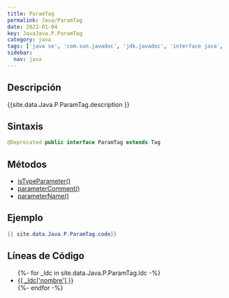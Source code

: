```yaml
---
title: ParamTag
permalink: Java/ParamTag
date: 2021-01-04
key: JavaJava.P.ParamTag
category: java
tags: ['java se', 'com.sun.javadoc', 'jdk.javadoc', 'interface java', 'Java 1.0']
sidebar: 
  nav: java
---
```


## Descripción
{{site.data.Java.P.ParamTag.description }}

## Sintaxis
~~~java
@Deprecated public interface ParamTag extends Tag
~~~

## Métodos
* [isTypeParameter()](/Java/ParamTag/isTypeParameter)
* [parameterComment()](/Java/ParamTag/parameterComment)
* [parameterName()](/Java/ParamTag/parameterName)

## Ejemplo
~~~java
{{ site.data.Java.P.ParamTag.code}}
~~~

## Líneas de Código
<ul>
{%- for _ldc in site.data.Java.P.ParamTag.ldc -%}
   <li>
       <a href="{{_ldc['url'] }}">{{ _ldc['nombre'] }}</a>
   </li>
{%- endfor -%}
</ul>
